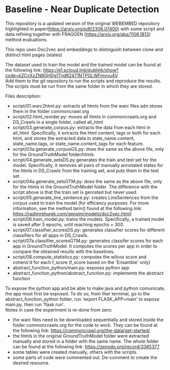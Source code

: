 # Baseline - Near Duplicate Detection
This repository is a updated version of the original WEBEMBED repository highlighted in paper(https://arxiv.org/pdf/2306.07400)  with some script and data refining together with FRAGGEN (https://arxiv.org/abs/1106.1813) method evaluations.

This repo uses Doc2vec and embeddings to distinguish between clone and distinct html pages (states) <br>

The dataset used to train the model and the trained model can be found at the following link: https://e1.pcloud.link/publink/show?code=kZCvXzZN8GHDg1TydR2471NTPGLWFmyyu4V. <br> Add them to the git repository to run the scripts and reproduce the results. The scripts must be run from the same folder in which they are stored. <br>

Files description:<br>
- script/01.warc2html.py: extracts all htmls from the warc files adn stores them in the folder commoncrawl.org
- script/02.html_reorder.py: moves all htmls in commoncrawls.org and DS_Crawls in a single folder, called all_html
- script/03.generate_corpus.py: extracts the data from each html in all_html. Specifically, it extracts the html content, tags or both for each html, and stores the extracted data in state_name.content, state_name.tags, or state_name.content_tags for each feature.
- script/03a.generate_corpusGS.py: does the same as the above file, only for the GroundTruthModel folder/htmls
- script/04.generate_setsDS.py generates the train and test set for the model. Specifically, it removes all pairs of manually annotated states for the htmls in DS_Crawls from the training set, and puts them in the test set.
- script/04a.generate_setsGTM.py: does the same as the above file, only for the htmls in the GroundTruthModel folder. The difference with the script above is that the train set is genrated but never used.
- script/05.generate_line_sentence.py: creates LineSentences from the corpus used to train the model (for efficency purposes. For more information, see the method tarin() found at the following link: https://radimrehurek.com/gensim/models/doc2vec.html)
- script/06.train_model.py: trains the models. Specifically, a trained model is saved after 5 epochs, until reaching epochs = 300.
- script/07.classifier_scoresDS.py: generates classifier scores for different classifiers for all apps in DS_Crawls. 
- script/07a.classifier_scoresGTM.py: generates classifer scores for each app in GroundTruthModel. It computes the scores per app in order to compare the obtained results with the baselines.
- script/08.compute_statistics.py: computes the wilcox score and cohens'd for each f_score (f_score based on the 'Ensamble' only) 
- abstract_function_python/main.py: exposes python app
- abstract_function_python/abstract_function.py: implements the abstract function <br>

To expose the python app and be able to make java and python comunicate, the app must first be exposed. To do so, from ther terminal, go to the abstract_function_python folder, run 'export FLASK_APP=main' to expose main.py, then run 'flask run'. 
<br>
Notes in case the experiment is re-done from zero: <br>
- the warc files need to be downloaded sequentially and stored inside the folder commoncrawls.org for the code to work. They can be found at the following link: https://commoncrawl.org/the-data/get-started/ <br>
- the htmls in the original GroundTruthModel folder were extracted manually and stored in a folder with the same name. The whole folder can be found at the following link: https://zenodo.org/record/3385377 <br>
- some tables were created manually, others with the scripts. <br>
- some parts of code were commented out. De-comment to create the desired resource.
